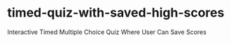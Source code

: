 # timed-quiz-with-saved-high-scores
Interactive Timed Multiple Choice Quiz Where User Can Save Scores

